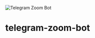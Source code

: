 ![Telegram Zoom Bot](https://github.com/joy-rosie/telegram-zoom-bot/workflows/Telegram%20Zoom%20Bot/badge.svg)
# telegram-zoom-bot
